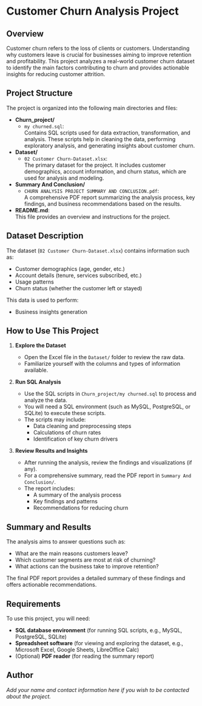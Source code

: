 # Customer Churn Analysis Project

## Overview

Customer churn refers to the loss of clients or customers. Understanding why customers leave is crucial for businesses aiming to improve retention and profitability. This project analyzes a real-world customer churn dataset to identify the main factors contributing to churn and provides actionable insights for reducing customer attrition.

## Project Structure

The project is organized into the following main directories and files:

- **Churn_project/**
  - `my churned.sql`:  
    Contains SQL scripts used for data extraction, transformation, and analysis. These scripts help in cleaning the data, performing exploratory analysis, and generating insights about customer churn.
- **Dataset/**
  - `02 Customer Churn-Dataset.xlsx`:  
    The primary dataset for the project. It includes customer demographics, account information, and churn status, which are used for analysis and modeling.
- **Summary And Conclusion/**
  - `CHURN ANALYSIS PROJECT SUMMARY AND CONCLUSION.pdf`:  
    A comprehensive PDF report summarizing the analysis process, key findings, and business recommendations based on the results.
- **README.md**:  
    This file provides an overview and instructions for the project.

## Dataset Description

The dataset (`02 Customer Churn-Dataset.xlsx`) contains information such as:
- Customer demographics (age, gender, etc.)
- Account details (tenure, services subscribed, etc.)
- Usage patterns
- Churn status (whether the customer left or stayed)

This data is used to perform:
- Business insights generation

## How to Use This Project

1. **Explore the Dataset**
   - Open the Excel file in the `Dataset/` folder to review the raw data.
   - Familiarize yourself with the columns and types of information available.

2. **Run SQL Analysis**
   - Use the SQL scripts in `Churn_project/my churned.sql` to process and analyze the data.
   - You will need a SQL environment (such as MySQL, PostgreSQL, or SQLite) to execute these scripts.
   - The scripts may include:
     - Data cleaning and preprocessing steps
     - Calculations of churn rates
     - Identification of key churn drivers

3. **Review Results and Insights**
   - After running the analysis, review the findings and visualizations (if any).
   - For a comprehensive summary, read the PDF report in `Summary And Conclusion/`.
   - The report includes:
     - A summary of the analysis process
     - Key findings and patterns
     - Recommendations for reducing churn

## Summary and Results

The analysis aims to answer questions such as:
- What are the main reasons customers leave?
- Which customer segments are most at risk of churning?
- What actions can the business take to improve retention?

The final PDF report provides a detailed summary of these findings and offers actionable recommendations.

## Requirements

To use this project, you will need:
- **SQL database environment** (for running SQL scripts, e.g., MySQL, PostgreSQL, SQLite)
- **Spreadsheet software** (for viewing and exploring the dataset, e.g., Microsoft Excel, Google Sheets, LibreOffice Calc)
- (Optional) **PDF reader** (for reading the summary report)

## Author

*Add your name and contact information here if you wish to be contacted about the project.*
